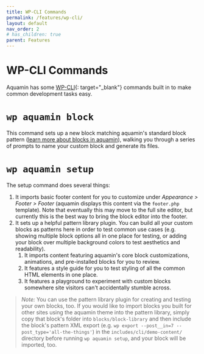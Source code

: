 ```yaml
---
title: WP-CLI Commands
permalink: /features/wp-cli/
layout: default
nav_order: 2
# has_children: true
parent: Features
---
```



# WP-CLI Commands

Aquamin has some [WP-CLI](https://developer.wordpress.org/cli/commands/){: target="_blank"} commands built in to make common development tasks easy.

# `wp aquamin block`

This command sets up a new block matching aquamin's standard block pattern ([learn more about blocks in aquamin](/features/block-configuration/)), walking you through a series of prompts to name your custom block and generate its files.

# `wp aquamin setup`
 
The setup command does several things:

1. It imports basic footer content for you to customize under _Appearance > Footer > Footer_ (aquamin displays this content via the `footer.php` template). Note that eventually this may move to the full site editor, but currently this is the best way to bring the block editor into the footer.
2. It sets up a helpful pattern library plugin. You can build all your custom blocks as patterns here in order to test common use cases (e.g. showing multiple block options all in one place for testing, or adding your block over multiple background colors to test aesthetics and readability).
   1. It imports content featuring aquamin's core block customizations, animations, and pre-installed blocks for you to review.
   2. It features a style guide for you to test styling of all the common HTML elements in one place.
   3. It features a playground to experiment with custom blocks somewhere site visitors can't accidentally stumble across. 


> _Note:_ You can use the pattern library plugin for creating and testing your own blocks, too. If you would like to import blocks you built for other sites using the aquamin theme into the pattern library, simply copy that block's folder into `blocks/block-library` and then include the block's pattern XML export (e.g. `wp export --post__in=7 --post_type='all-the-things'`) in the `includes/cli/demo-content/` directory before running `wp aquamin setup`, and your block will be imported, too.
